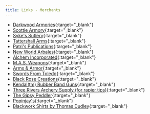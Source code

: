 ```yaml
---
title: Links - Merchants
---
```


* [Darkwood Armories](http://www.darkwoodarmory.com/){:target="_blank"}
* [Scottie Armory](http://www.rapiers.com/){:target="_blank"}
* [Syke's Sutlery](http://www.sykesutler.com/){:target="_blank"}
* [Tattershall Arms](http://www.tattershallarms.org/){:target="_blank"}
* [Patri's Publications](http://www.transarc.com/afs/transarc.com/public/groff/html/sca/fencing/manuals/patri.html){:target="_blank"}
* [New World Arbalest](http://www.crossbows.net/){:target="_blank"}
* [Alchem Incorporated](http://www.alcheminc.com){:target="_blank"}
* [M.A.S. Weapons](http://www.masweapons.com){:target="_blank"}
* [Arms & Armor](http://www.armor.com){:target="_blank"}
* [Swords From Toledo](http://www.swordsfromtoledo.com){:target="_blank"}
* [Black Rose Creations](http://www.blackrose-creations.com/){:target="_blank"}
* [Kendal(tm) Rubber Band Guns](http://www.lydia.org/bandgun){:target="_blank"}
* [Three Rivers Archery Supply (for rapier tips)](http://www.3riversarchery.com){:target="_blank"}
* [The Gipsy Peddler](http://www.gipsypeddler.com){:target="_blank"}
* [Popinjay's](http://www.popinj.com/){:target="_blank"}
* [Blackwork Shirts by Thomas Dudley](http://blackworkshirts.tripod.com){:target="_blank"}
